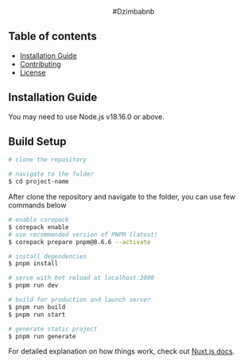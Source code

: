 <div align="center">

#Dzimbabnb 

</div>


## Table of contents

- [Installation Guide](#installation-guide)
- [Contributing](#contributing)
- [License](#license)

## Installation Guide

You may need to use Node.js v18.16.0 or above.
## Build Setup

```bash
# clone the repository

# navigate to the folder
$ cd project-name
```

After clone the repository and navigate to the folder, you can use few commands below

```bash
# enable corepack
$ corepack enable
# use recommended version of PNPM (latest)
$ corepack prepare pnpm@8.6.6 --activate

# install dependencies
$ pnpm install

# serve with hot reload at localhost:3000
$ pnpm run dev

# build for production and launch server
$ pnpm run build
$ pnpm run start

# generate static project
$ pnpm run generate
```

For detailed explanation on how things work, check out [Nuxt.js docs](https://nuxtjs.org).



